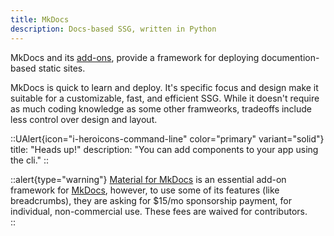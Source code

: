 ```yaml
---
title: MkDocs
description: Docs-based SSG, written in Python
---
```


MkDocs and its [add-ons](../mkdocs/add-ons/index.md), provide a framework for deploying documention-based static sites.  

MkDocs is quick to learn and deploy.  It's specific focus and design make it suitable for a customizable, fast, and efficient SSG.  While it doesn't require as much coding knowledge as some other framweorks, tradeoffs include less control over design and layout.

::UAlert{icon="i-heroicons-command-line" color="primary" variant="solid"}
title: "Heads up!"
description: "You can add components to your app using the cli."
::

::alert{type="warning"}
[Material for MkDocs](https://squidfunk.github.io/mkdocs-material/ "Official Site") is an essential add-on framework for [MkDocs](https://www.mkdocs.org/ "Official Site"), however, to use some of its features (like breadcrumbs), they are asking for $15/mo sponsorship payment, for individual, non-commercial use. These fees are waived for contributors.  
::